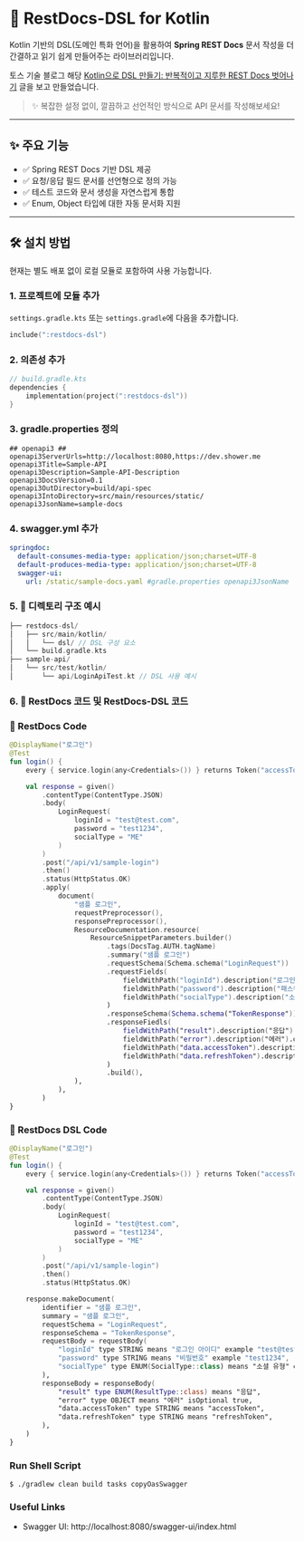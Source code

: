 # 📘 RestDocs-DSL for Kotlin

Kotlin 기반의 DSL(도메인 특화 언어)을 활용하여 **Spring REST Docs** 문서 작성을 더 간결하고 읽기 쉽게 만들어주는 라이브러리입니다.

토스 기술 블로그 해당 [Kotlin으로 DSL 만들기: 반복적이고 지루한 REST Docs 벗어나기](https://toss.tech/article/kotlin-dsl-restdocs) 글을 보고 만들었습니다.  
> ✨ 복잡한 설정 없이, 깔끔하고 선언적인 방식으로 API 문서를 작성해보세요!

---

## ✨ 주요 기능

- ✅ Spring REST Docs 기반 DSL 제공
- ✅ 요청/응답 필드 문서를 선언형으로 정의 가능
- ✅ 테스트 코드와 문서 생성을 자연스럽게 통합
- ✅ Enum, Object 타입에 대한 자동 문서화 지원

---

## 🛠 설치 방법

현재는 별도 배포 없이 로컬 모듈로 포함하여 사용 가능합니다.

### 1. 프로젝트에 모듈 추가

`settings.gradle.kts` 또는 `settings.gradle`에 다음을 추가합니다.

```kotlin
include(":restdocs-dsl")
```

### 2. 의존성 추가

```kotlin
// build.gradle.kts
dependencies {
    implementation(project(":restdocs-dsl"))
}
```

### 3. gradle.properties 정의

```properties
## openapi3 ##
openapi3ServerUrls=http://localhost:8080,https://dev.shower.me
openapi3Title=Sample-API
openapi3Description=Sample-API-Description
openapi3DocsVersion=0.1
openapi3OutDirectory=build/api-spec
openapi3IntoDirectory=src/main/resources/static/
openapi3JsonName=sample-docs

```

### 4. swagger.yml 추가

```yaml
springdoc:
  default-consumes-media-type: application/json;charset=UTF-8
  default-produces-media-type: application/json;charset=UTF-8
  swagger-ui:
    url: /static/sample-docs.yaml #gradle.properties openapi3JsonName
```

###

### 5. 📂 디렉토리 구조 예시

```swift
├── restdocs-dsl/
│   ├── src/main/kotlin/
│   │   └── dsl/ // DSL 구성 요소
│   └── build.gradle.kts
├── sample-api/
│   └── src/test/kotlin/
│       └── api/LoginApiTest.kt // DSL 사용 예시
```

### 6. 📄 RestDocs 코드 및 RestDocs-DSL 코드

### 📄 RestDocs Code

```kotlin
@DisplayName("로그인")
@Test
fun login() {
    every { service.login(any<Credentials>()) } returns Token("accessToken", "refreshToken")

    val response = given()
        .contentType(ContentType.JSON)
        .body(
            LoginRequest(
                loginId = "test@test.com",
                password = "test1234",
                socialType = "ME"
            )
        )
        .post("/api/v1/sample-login")
        .then()
        .status(HttpStatus.OK)
        .apply(
            document(
                "샘플 로그인",
                requestPreprocessor(),
                responsePreprocessor(),
                ResourceDocumentation.resource(
                    ResourceSnippetParameters.builder()
                        .tags(DocsTag.AUTH.tagName)
                        .summary("샘플 로그인")
                        .requestSchema(Schema.schema("LoginRequest"))
                        .requestFields(
                            fieldWithPath("loginId").description("로그인 아이디").type("String"),
                            fieldWithPath("password").description("패스워드").type("String"),
                            fieldWithPath("socialType").description("소셜 유형").type(SocialType::class),
                        )
                        .responseSchema(Schema.schema("TokenResponse"))
                        .responseFiedls(
                            fieldWithPath("result").description("응답").type(ResultType::class),
                            fieldWithPath("error").description("에러").optional(),
                            fieldWithPath("data.accessToken").description("accessToken").type("String"),
                            fieldWithPath("data.refreshToken").description("refreshToken").type("String"),
                        )
                        .build(),
                ),
            ),
        )
}
```

### 📄 RestDocs DSL Code

```kotlin
@DisplayName("로그인")
@Test
fun login() {
    every { service.login(any<Credentials>()) } returns Token("accessToken", "refreshToken")

    val response = given()
        .contentType(ContentType.JSON)
        .body(
            LoginRequest(
                loginId = "test@test.com",
                password = "test1234",
                socialType = "ME"
            )
        )
        .post("/api/v1/sample-login")
        .then()
        .status(HttpStatus.OK)

    response.makeDocument(
        identifier = "샘플 로그인",
        summary = "샘플 로그인",
        requestSchema = "LoginRequest",
        responseSchema = "TokenResponse",
        requestBody = requestBody(
            "loginId" type STRING means "로그인 아이디" example "test@test.com" isOptional false,
            "password" type STRING means "비밀번호" example "test1234",
            "socialType" type ENUM(SocialType::class) means "소셜 유형" example "ME",
        ),
        responseBody = responseBody(
            "result" type ENUM(ResultType::class) means "응답",
            "error" type OBJECT means "에러" isOptional true,
            "data.accessToken" type STRING means "accessToken",
            "data.refreshToken" type STRING means "refreshToken",
        ),
    )
}
```

### Run Shell Script
```shell
$ ./gradlew clean build tasks copyOasSwagger
```

### Useful Links
* Swagger UI: http://localhost:8080/swagger-ui/index.html
